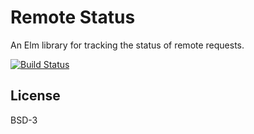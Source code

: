 # Remote Status

An Elm library for tracking the status of remote requests.

[![Build Status](https://travis-ci.org/prikhi/remote-status.svg?branch=master)](https://travis-ci.org/prikhi/remote-status)

## License

BSD-3
